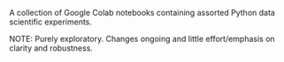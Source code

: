 A collection of Google Colab notebooks containing assorted Python data scientific experiments. 

NOTE: Purely exploratory. Changes ongoing and little effort/emphasis on clarity and robustness.

